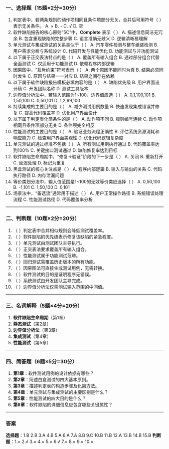 ### **一、选择题（15题×2分=30分）**

1. 判定表中，若两条规则的动作项相同且条件项部分无关，合并后可用符号（ ）表示无关条件。
   A. ×
   B. -
   C. √
   D. 空
2. 软件缺陷报告的核心原则“5C”中，**Complete** 表示（ ）
   A. 描述信息简洁无冗余
   B. 包含重现缺陷的完整步骤
   C. 语言准确无歧义
   D. 逻辑清晰易理解
3. 单元测试与集成测试的关系类似于（ ）
   A. 汽车零件检测与整车组装检测
   B. 用户需求分析与系统设计
   C. 代码开发与性能优化
   D. 功能测试与非功能测试
4. 以下属于正交表法特点的是（ ）
   A. 覆盖所有输入组合
   B. 通过部分组合代替全面测试
   C. 仅适用于功能测试
   D. 依赖程序内部逻辑
5. 因果图中，“互斥约束”符号表示（ ）
   A. 两个原因不能同时为真
   B. 结果必须同时发生
   C. 原因与结果一一对应
   D. 结果之间存在依赖
6. 以下属于软件缺陷报告模板必填内容的是（ ）
   A. 缺陷优先级
   B. 用户界面设计稿
   C. 开发团队名称
   D. 测试工具版本
7. 边界值分析法中，若输入范围为1~100，边界值应选（ ）
   A. 0,1,100,101
   B. 1,50,100
   C. 0,50,101
   D. 1,2,99,100
8. 持续集成的主要目的是（ ）
   A. 减少测试用例数量
   B. 快速发现集成错误并修复
   C. 提高代码覆盖率
   D. 优化用户界面设计
9. 以下属于判定表化简条件的是（ ）
   A. 动作项不同
   B. 规则编号连续
   C. 动作项相同且条件项部分无关
   D. 条件项完全相反
10. 性能测试的主要目的是（ ）
    A. 验证业务流程正确性
    B. 评估系统资源消耗和响应能力
    C. 检查用户界面美观性
    D. 优化代码逻辑复杂度
11. 单元测试的通过标准不包括（ ）
    A. 所有测试用例执行通过
    B. 代码覆盖率达到100%
    C. 关键接口测试通过
    D. 缺陷修复率达到目标
12. 软件缺陷生命周期中，“修复→验证”阶段的下一步是（ ）
    A. 关闭
    B. 重新打开
    C. 延迟处理
    D. 标记为重复
13. 黑盒测试的核心关注点是（ ）
    A. 程序内部逻辑
    B. 输入与输出的关系
    C. 代码执行路径
    D. 内存泄漏问题
14. 等价类划分法中，输入值范围是1~100的无效等价类应选择（ ）
    A. 0,50,100
    B. -1,101
    C. 1,50,100
    D. 0,101
15. 场景法中，“备选流”通常用于描述（ ）
    A. 用户正常操作路径
    B. 系统错误处理流程
    C. 性能测试路径
    D. 代码覆盖率分析

------

### **二、判断题（10题×2分=20分）**

1. （ ）判定表中合并相似规则会降低测试覆盖率。
2. （ ）软件缺陷的优先级表示修复该缺陷的紧急程度。
3. （ ）单元测试由测试团队主导执行。
4. （ ）正交表法要求覆盖所有输入组合。
5. （ ）性能测试属于功能测试范畴。
6. （ ）回归测试需覆盖历史版本的所有功能。
7. （ ）因果图法可直接生成测试用例，无需转换。
8. （ ）软件测试的目的是证明程序无错误。
9. （ ）系统测试由开发团队主导完成。
10. （ ）边界值分析法仅需测试输入范围的中间值。

------

### **三、名词解释（5题×4分=20分）**

1. **软件缺陷生命周期**（第1章）
2. **静态测试**（第2章）
3. **边界值分析法**（第3章）
4. **集成测试**（第4章）
5. **性能测试**（第5章）

------

### **四、简答题（6题×5分=30分）**

1. **第1章**：软件测试用例的设计依据有哪些？
2. **第2章**：简述白盒测试的四大基本原则。
3. **第3章**：描述判定表的构造步骤及化简方法。
4. **第4章**：单元测试与集成测试的主要区别是什么？
5. **第5章**：性能测试的四大目的是什么？
6. **第6章**：软件缺陷的详细信息应包含哪些关键属性？

------

### **答案**

**选择题**：1.B 2.B 3.A 4.B 5.A 6.A 7.A 8.B 9.C 10.B 11.B 12.A 13.B 14.B 15.B
**判断题**：1.× 2.√ 3.× 4.× 5.× 6.√ 7.× 8.× 9.× 10.×